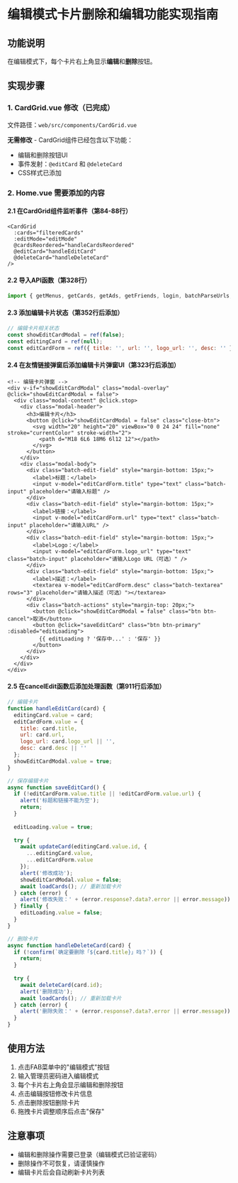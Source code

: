 # 编辑模式卡片删除和编辑功能实现指南

## 功能说明
在编辑模式下，每个卡片右上角显示**编辑**和**删除**按钮。

## 实现步骤

### 1. CardGrid.vue 修改（已完成）
文件路径：`web/src/components/CardGrid.vue`

**无需修改** - CardGrid组件已经包含以下功能：
- 编辑和删除按钮UI
- 事件发射：`@editCard` 和 `@deleteCard`
- CSS样式已添加

### 2. Home.vue 需要添加的内容

#### 2.1 在CardGrid组件监听事件（第84-88行）
```vue
<CardGrid 
  :cards="filteredCards" 
  :editMode="editMode"
  @cardsReordered="handleCardsReordered"
  @editCard="handleEditCard"
  @deleteCard="handleDeleteCard"
/>
```

#### 2.2 导入API函数（第328行）
```javascript
import { getMenus, getCards, getAds, getFriends, login, batchParseUrls, batchAddCards, getRandomWallpaper, batchUpdateCards, deleteCard, updateCard } from '../api';
```

#### 2.3 添加编辑卡片状态（第352行后添加）
```javascript
// 编辑卡片相关状态
const showEditCardModal = ref(false);
const editingCard = ref(null);
const editCardForm = ref({ title: '', url: '', logo_url: '', desc: '' });
```

#### 2.4 在友情链接弹窗后添加编辑卡片弹窗UI（第323行后添加）
```vue
<!-- 编辑卡片弹窗 -->
<div v-if="showEditCardModal" class="modal-overlay" @click="showEditCardModal = false">
  <div class="modal-content" @click.stop>
    <div class="modal-header">
      <h3>编辑卡片</h3>
      <button @click="showEditCardModal = false" class="close-btn">
        <svg width="20" height="20" viewBox="0 0 24 24" fill="none" stroke="currentColor" stroke-width="2">
          <path d="M18 6L6 18M6 6l12 12"></path>
        </svg>
      </button>
    </div>
    <div class="modal-body">
      <div class="batch-edit-field" style="margin-bottom: 15px;">
        <label>标题：</label>
        <input v-model="editCardForm.title" type="text" class="batch-input" placeholder="请输入标题" />
      </div>
      <div class="batch-edit-field" style="margin-bottom: 15px;">
        <label>链接：</label>
        <input v-model="editCardForm.url" type="text" class="batch-input" placeholder="请输入URL" />
      </div>
      <div class="batch-edit-field" style="margin-bottom: 15px;">
        <label>Logo：</label>
        <input v-model="editCardForm.logo_url" type="text" class="batch-input" placeholder="请输入Logo URL（可选）" />
      </div>
      <div class="batch-edit-field" style="margin-bottom: 15px;">
        <label>描述：</label>
        <textarea v-model="editCardForm.desc" class="batch-textarea" rows="3" placeholder="请输入描述（可选）"></textarea>
      </div>
      <div class="batch-actions" style="margin-top: 20px;">
        <button @click="showEditCardModal = false" class="btn btn-cancel">取消</button>
        <button @click="saveEditCard" class="btn btn-primary" :disabled="editLoading">
          {{ editLoading ? '保存中...' : '保存' }}
        </button>
      </div>
    </div>
  </div>
</div>
```

#### 2.5 在cancelEdit函数后添加处理函数（第911行后添加）
```javascript
// 编辑卡片
function handleEditCard(card) {
  editingCard.value = card;
  editCardForm.value = {
    title: card.title,
    url: card.url,
    logo_url: card.logo_url || '',
    desc: card.desc || ''
  };
  showEditCardModal.value = true;
}

// 保存编辑卡片
async function saveEditCard() {
  if (!editCardForm.value.title || !editCardForm.value.url) {
    alert('标题和链接不能为空');
    return;
  }
  
  editLoading.value = true;
  
  try {
    await updateCard(editingCard.value.id, {
      ...editingCard.value,
      ...editCardForm.value
    });
    alert('修改成功');
    showEditCardModal.value = false;
    await loadCards(); // 重新加载卡片
  } catch (error) {
    alert('修改失败：' + (error.response?.data?.error || error.message));
  } finally {
    editLoading.value = false;
  }
}

// 删除卡片
async function handleDeleteCard(card) {
  if (!confirm(`确定要删除「${card.title}」吗？`)) {
    return;
  }
  
  try {
    await deleteCard(card.id);
    alert('删除成功');
    await loadCards(); // 重新加载卡片
  } catch (error) {
    alert('删除失败：' + (error.response?.data?.error || error.message));
  }
}
```

## 使用方法
1. 点击FAB菜单中的"编辑模式"按钮
2. 输入管理员密码进入编辑模式
3. 每个卡片右上角会显示编辑和删除按钮
4. 点击编辑按钮修改卡片信息
5. 点击删除按钮删除卡片
6. 拖拽卡片调整顺序后点击"保存"

## 注意事项
- 编辑和删除操作需要已登录（编辑模式已验证密码）
- 删除操作不可恢复，请谨慎操作
- 编辑卡片后会自动刷新卡片列表
